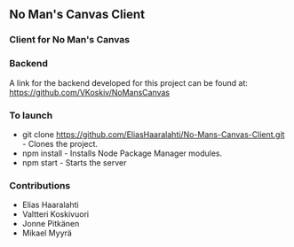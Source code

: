 ## No Man's Canvas Client
### Client for No Man's Canvas

### Backend
A link for the backend developed for this project can be found at:
https://github.com/VKoskiv/NoMansCanvas

### To launch
* git clone https://github.com/EliasHaaralahti/No-Mans-Canvas-Client.git - Clones the project.
* npm install - Installs Node Package Manager modules.
* npm start - Starts the server

### Contributions
* Elias Haaralahti
* Valtteri Koskivuori
* Jonne Pitkänen
* Mikael Myyrä

